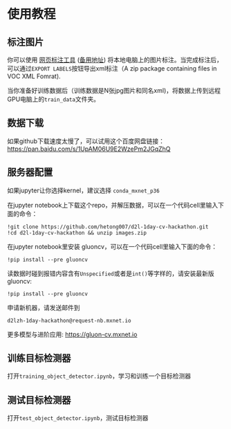 # 使用教程

## 标注图片
你可以使用 [网页标注工具](https://www.makesense.ai/) ([备用地址](http://34.223.106.104)) 将本地电脑上的图片标注。当完成标注后，可以通过`EXPORT LABELS`按钮导出xml标注（A zip package containing files in VOC XML Fomrat).

当你准备好训练数据后（训练数据是N张jpg图片和同名xml)，将数据上传到远程GPU电脑上的`train_data`文件夹。

## 数据下载

如果github下载速度太慢了，可以试用这个百度网盘链接：https://pan.baidu.com/s/1UpAM06U9E2WzePm2JGqZhQ

## 服务器配置

如果jupyter让你选择kernel，建议选择 `conda_mxnet_p36`

在jupyter notebook上下载这个repo，并解压数据，可以在一个代码cell里输入下面的命令：

```
!git clone https://github.com/hetong007/d2l-1day-cv-hackathon.git
!cd d2l-1day-cv-hackathon && unzip images.zip
```

在jupyter notebook里安装 gluoncv，可以在一个代码cell里输入下面的命令：

```
!pip install --pre gluoncv
```

读数据时碰到报错内容含有`Unspecified`或者是`int()`等字样的，请安装最新版 gluoncv:

```
!pip install --pre gluoncv
```

申请新机器，请发送邮件到

```
d2lzh-1day-hackathon@request-nb.mxnet.io
```


更多模型与进阶应用: https://gluon-cv.mxnet.io


## 训练目标检测器

打开`training_object_detector.ipynb`，学习和训练一个目标检测器

## 测试目标检测器

打开`test_object_detector.ipynb`，测试目标检测器


